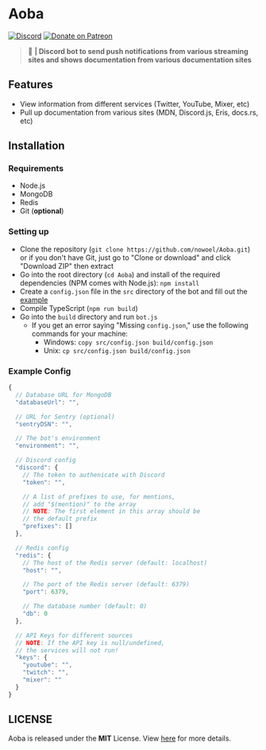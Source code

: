# Aoba
[![Discord](https://discordapp.com/api/guilds/382725233695522816/embed.png)](https://discord.gg/yDnbEDH) [![Donate on Patreon](https://img.shields.io/badge/patreon-auguwu-blue.svg?logo=patreon&logoWidth=30&logoColor=F96854&style=popout-square)](https://patreon.com/auguwu)

> :speedboat: **| Discord bot to send push notifications from various streaming sites and shows documentation from various documentation sites**

## Features
- View information from different services (Twitter, YouTube, Mixer, etc)
- Pull up documentation from various sites (MDN, Discord.js, Eris, docs.rs, etc)

## Installation
### Requirements
- Node.js
- MongoDB
- Redis 
- Git (**optional**)

### Setting up
- Clone the repository (``git clone https://github.com/nowoel/Aoba.git``) or if you don't have Git, just go to "Clone or download" and click "Download ZIP" then extract
- Go into the root directory (``cd Aoba``) and install of the required dependencies (NPM comes with Node.js): ``npm install``
- Create a `config.json` file in the `src` directory of the bot and fill out the [example](https://github.com/nowoel/Aoba#example-config)
- Compile TypeScript (``npm run build``)
- Go into the `build` directory and run `bot.js`
  - If you get an error saying "Missing `config.json`," use the following commands for your machine:
    - Windows: `copy src/config.json build/config.json`
    - Unix: `cp src/config.json build/config.json`

### Example Config
```js
{
  // Database URL for MongoDB
  "databaseUrl": "",

  // URL for Sentry (optional)
  "sentryDSN": "",

  // The bot's environment
  "environment": "",

  // Discord config
  "discord": {
    // The token to authenicate with Discord
    "token": "",

    // A list of prefixes to use, for mentions,
    // add "$(mention)" to the array
    // NOTE: The first element in this array should be
    // the default prefix
    "prefixes": []
  },

  // Redis config
  "redis": {
    // The host of the Redis server (default: localhost)
    "host": "",

    // The port of the Redis server (default: 6379)
    "port": 6379,

    // The database number (default: 0)
    "db": 0
  },

  // API Keys for different sources
  // NOTE: If the API key is null/undefined,
  // the services will not run!
  "keys": {
    "youtube": "",
    "twitch": "",
    "mixer": ""
  }
}
```

## LICENSE
Aoba is released under the **MIT** License. View [here](/LICENSE) for more details.